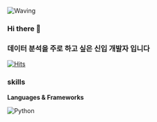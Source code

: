 ![Waving](https://capsule-render.vercel.app/api?type=waving&height=200&text=Good%20Day%20To%20Code!&fontAlign=40&fontAlignY=40&color=gradient)

### Hi there 👋
### 데이터 분석을 주로 하고 싶은 신입 개발자 입니다 

[![Hits](https://hits.seeyoufarm.com/api/count/incr/badge.svg?url=https%3A%2F%2Fgithub.com%2Fhigddas&count_bg=%23A023D0&title_bg=%23555555&icon=&icon_color=%23B69191&title=hits&edge_flat=false)](https://hits.seeyoufarm.com)


### skills

**Languages & Frameworks**

![Python](https://img.shields.io/badge/Python-3776AB.svg?&style=for-the-badge&logo=python&logoColor=white)

<!--
**higddas/higddas** is a ✨ _special_ ✨ repository because its `README.md` (this file) appears on your GitHub profile.

Here are some ideas to get you started:

- 🔭 I’m currently working on ...
- 🌱 I’m currently learning ...
- 👯 I’m looking to collaborate on ...
- 🤔 I’m looking for help with ...
- 💬 Ask me about ...
- 📫 How to reach me: ...
- 😄 Pronouns: ...
- ⚡ Fun fact: ...
-->
